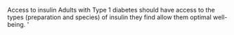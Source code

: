 Access to insulin
Adults with Type 1 diabetes should have access to the types (preparation and species) of insulin they find allow them optimal well-being.
'


